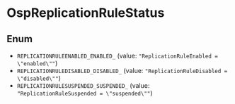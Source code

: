 # OspReplicationRuleStatus

## Enum

* `REPLICATIONRULEENABLED_ENABLED_` (value: `"ReplicationRuleEnabled = \"enabled\""`)
* `REPLICATIONRULEDISABLED_DISABLED_` (value: `"ReplicationRuleDisabled = \"disabled\""`)
* `REPLICATIONRULESUSPENDED_SUSPENDED_` (value: `"ReplicationRuleSuspended = \"suspended\""`)
